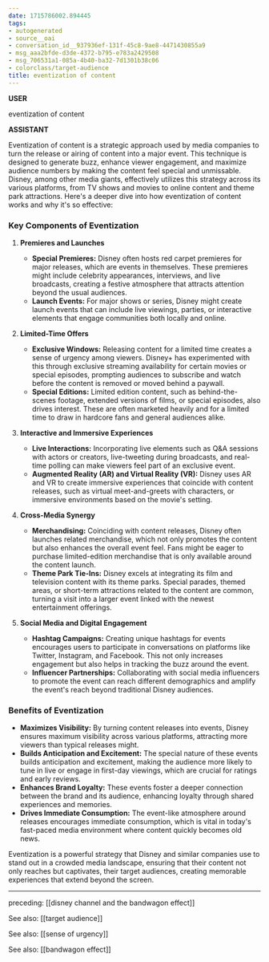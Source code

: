 ```yaml
---
date: 1715786002.894445
tags:
- autogenerated
- source__oai
- conversation_id__937936ef-131f-45c8-9ae8-4471430855a9
- msg_aaa2bfde-d3de-4372-b795-e783a2429508
- msg_706531a1-085a-4b40-ba32-7d1301b38c06
- colorclass/target-audience
title: eventization of content
---
```


**USER**

eventization of content


**ASSISTANT**

Eventization of content is a strategic approach used by media companies to turn the release or airing of content into a major event. This technique is designed to generate buzz, enhance viewer engagement, and maximize audience numbers by making the content feel special and unmissable. Disney, among other media giants, effectively utilizes this strategy across its various platforms, from TV shows and movies to online content and theme park attractions. Here's a deeper dive into how eventization of content works and why it's so effective:

### Key Components of Eventization

1. **Premieres and Launches**
   - **Special Premieres:** Disney often hosts red carpet premieres for major releases, which are events in themselves. These premieres might include celebrity appearances, interviews, and live broadcasts, creating a festive atmosphere that attracts attention beyond the usual audiences.
   - **Launch Events:** For major shows or series, Disney might create launch events that can include live viewings, parties, or interactive elements that engage communities both locally and online.

2. **Limited-Time Offers**
   - **Exclusive Windows:** Releasing content for a limited time creates a sense of urgency among viewers. Disney+ has experimented with this through exclusive streaming availability for certain movies or special episodes, prompting audiences to subscribe and watch before the content is removed or moved behind a paywall.
   - **Special Editions:** Limited edition content, such as behind-the-scenes footage, extended versions of films, or special episodes, also drives interest. These are often marketed heavily and for a limited time to draw in hardcore fans and general audiences alike.

3. **Interactive and Immersive Experiences**
   - **Live Interactions:** Incorporating live elements such as Q&A sessions with actors or creators, live-tweeting during broadcasts, and real-time polling can make viewers feel part of an exclusive event.
   - **Augmented Reality (AR) and Virtual Reality (VR):** Disney uses AR and VR to create immersive experiences that coincide with content releases, such as virtual meet-and-greets with characters, or immersive environments based on the movie's setting.

4. **Cross-Media Synergy**
   - **Merchandising:** Coinciding with content releases, Disney often launches related merchandise, which not only promotes the content but also enhances the overall event feel. Fans might be eager to purchase limited-edition merchandise that is only available around the content launch.
   - **Theme Park Tie-Ins:** Disney excels at integrating its film and television content with its theme parks. Special parades, themed areas, or short-term attractions related to the content are common, turning a visit into a larger event linked with the newest entertainment offerings.

5. **Social Media and Digital Engagement**
   - **Hashtag Campaigns:** Creating unique hashtags for events encourages users to participate in conversations on platforms like Twitter, Instagram, and Facebook. This not only increases engagement but also helps in tracking the buzz around the event.
   - **Influencer Partnerships:** Collaborating with social media influencers to promote the event can reach different demographics and amplify the event's reach beyond traditional Disney audiences.

### Benefits of Eventization

- **Maximizes Visibility:** By turning content releases into events, Disney ensures maximum visibility across various platforms, attracting more viewers than typical releases might.
- **Builds Anticipation and Excitement:** The special nature of these events builds anticipation and excitement, making the audience more likely to tune in live or engage in first-day viewings, which are crucial for ratings and early reviews.
- **Enhances Brand Loyalty:** These events foster a deeper connection between the brand and its audience, enhancing loyalty through shared experiences and memories.
- **Drives Immediate Consumption:** The event-like atmosphere around releases encourages immediate consumption, which is vital in today's fast-paced media environment where content quickly becomes old news.

Eventization is a powerful strategy that Disney and similar companies use to stand out in a crowded media landscape, ensuring that their content not only reaches but captivates, their target audiences, creating memorable experiences that extend beyond the screen.


---

preceding: [[disney channel and the bandwagon effect]]

See also: [[target audience]]


See also: [[sense of urgency]]


See also: [[bandwagon effect]]